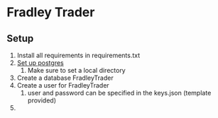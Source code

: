 # Fradley Trader


## Setup

1. Install all requirements in requirements.txt
2. [Set up postgres](https://hub.docker.com/_/postgres)
   1. Make sure to set a local directory
3. Create a database FradleyTrader
4. Create a user for FradleyTrader
   1. user and password can be specified in the keys.json (template provided)
5. 